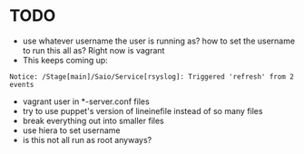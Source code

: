 TODO
====

* use whatever username the user is running as? how to set the username to run this all as? Right now is vagrant
* This keeps coming up:

```
Notice: /Stage[main]/Saio/Service[rsyslog]: Triggered 'refresh' from 2 events
```

* vagrant user in *-server.conf files
* try to use puppet's version of lineinefile instead of so many files
* break everything out into smaller files
* use hiera to set username
* is this not all run as root anyways?


